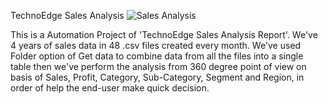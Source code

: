 TechnoEdge Sales Analysis
![Sales Analysis](https://github.com/shubhamupadhyaygit/Techno-Edge-Month-Sales/assets/166925201/d1db2195-d5ae-461d-b9b3-17dd92f5199f)

This is a Automation Project of 'TechnoEdge Sales Analysis Report'. We've 4 years of sales data in 48 .csv files created every month. We've used Folder option of Get data to combine data from all the files into a single table then we've perform the analysis from 360 degree point of view on basis of Sales, Profit, Category, Sub-Category, Segment and Region, in order of help the end-user make quick decision.
